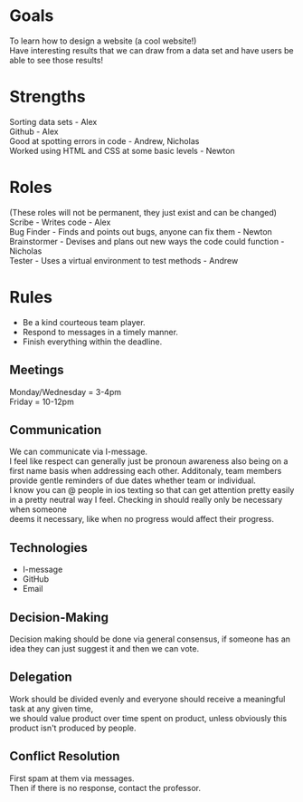 # Goals
To learn how to design a website (a cool website!)  
Have interesting results that we can draw from a data set and have users be able to see those results!

# Strengths
Sorting data sets - Alex  
Github - Alex  
Good at spotting errors in code - Andrew, Nicholas  
Worked using HTML and CSS at some basic levels - Newton  


# Roles
(These roles will not be permanent, they just exist and can be changed)  
Scribe - Writes code - Alex  
Bug Finder - Finds and points out bugs, anyone can fix them - Newton  
Brainstormer - Devises and plans out new ways the code could function - Nicholas  
Tester - Uses a virtual environment to test methods - Andrew

# Rules
* Be a kind courteous team player.  
* Respond to messages in a timely manner.  
* Finish everything within the deadline.

## Meetings
Monday/Wednesday = 3-4pm  
Friday = 10-12pm

## Communication
We can communicate via I-message.  
I feel like respect can generally just be pronoun awareness
also being on a first name basis when addressing each other.
Additonaly, team members provide gentle reminders of due dates whether team or individual.  
I know you can @ people in ios texting so that can get attention pretty easily in a
pretty neutral way I feel. Checking in should really only be necessary when someone  
deems it necessary, like when no progress would affect their progress.  

## Technologies
* I-message  
* GitHub  
* Email  

## Decision-Making
Decision making should be done via general consensus, if someone has an idea they can just suggest it and then we can vote.

## Delegation
Work should be divided evenly and everyone should receive a meaningful task at any given time,  
we should value product over time spent on product, unless obviously this product isn't produced by people.


## Conflict Resolution
First spam at them via messages.  
Then if there is no response, contact the professor.
